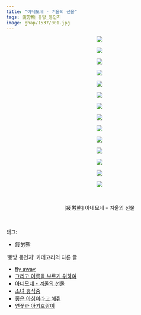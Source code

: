 ```yaml
---
title: "아네모네 - 겨울의 선물"
tags: 疲労熊 동방_동인지
image: ghap/1537/001.jpg
---
```

<div class="article">
<p style="text-align: center; clear: none; float: none;"><img src="{{ site.nasurl }}/ghap/1537/001.jpg"/></p>
<p style="text-align: center; clear: none; float: none;"><img src="{{ site.nasurl }}/ghap/1537/002.jpg"/></p>
<p style="text-align: center; clear: none; float: none;"><img src="{{ site.nasurl }}/ghap/1537/003.jpg"/></p>
<p style="text-align: center; clear: none; float: none;"><img src="{{ site.nasurl }}/ghap/1537/004.jpg"/></p>
<p style="text-align: center; clear: none; float: none;"><img src="{{ site.nasurl }}/ghap/1537/005.jpg"/></p>
<p style="text-align: center; clear: none; float: none;"><img src="{{ site.nasurl }}/ghap/1537/006.jpg"/></p>
<p style="text-align: center; clear: none; float: none;"><img src="{{ site.nasurl }}/ghap/1537/007.jpg"/></p>
<p style="text-align: center; clear: none; float: none;"><img src="{{ site.nasurl }}/ghap/1537/008.jpg"/></p>
<p style="text-align: center; clear: none; float: none;"><img src="{{ site.nasurl }}/ghap/1537/009.jpg"/></p>
<p style="text-align: center; clear: none; float: none;"><img src="{{ site.nasurl }}/ghap/1537/010.jpg"/></p>
<p style="text-align: center; clear: none; float: none;"><img src="{{ site.nasurl }}/ghap/1537/011.jpg"/></p>
<p style="text-align: center; clear: none; float: none;"><img src="{{ site.nasurl }}/ghap/1537/012.jpg"/></p>
<p style="text-align: center; clear: none; float: none;"><img src="{{ site.nasurl }}/ghap/1537/013.jpg"/></p>
<p style="text-align: center; clear: none; float: none;"><img src="{{ site.nasurl }}/ghap/1537/014.jpg"/></p>
<p style="text-align: center; clear: none; float: none;"><br/></p>
<p style="text-align: center; clear: none; float: none;">[疲労熊] 아네모네 - 겨울의 선물</p>
<p><br/></p>
</div><div class="tagTrail">
<p>태그: </p>
<ul>
<li>疲労熊</li>
</ul>
</div><div class="another">
<p>'동방 동인지' 카테고리의 다른 글</p>
<ul>
<li><a href="/2016-08-12-ghap_1539">fly away</a></li>
<li><a href="/2016-08-12-ghap_1538">그리고 이름을 부르기 위하여</a></li>
<li><a href="/2016-08-12-ghap_1537">아네모네 - 겨울의 선물</a></li>
<li><a href="/2016-08-12-ghap_1536">소녀 휴식중</a></li>
<li><a href="/2016-08-12-ghap_1533">좋은 아침이라고 해줘</a></li>
<li><a href="/2016-08-12-ghap_1532">연꽃과 아기호랑이</a></li>
</ul>
</div><div class="cb_module cb_fluid">
<div class="cb_wrt cb_profile">
</div><!-- commentList close -->
</div>